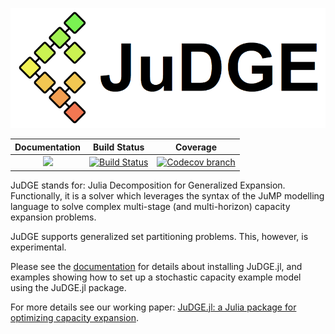 ![JuDGE](docs/src/assets/judge-small.png)

| **Documentation** | **Build Status** | **Coverage** |
|:-----------------:|:--------------------:|:----------------:|
| [![][docs-latest-img]][docs-latest-url] | [![Build Status][build-img]][build-url] | [![Codecov branch][codecov-img]][codecov-url]

JuDGE stands for: Julia Decomposition for Generalized Expansion. Functionally,
it is a solver which leverages the syntax of the JuMP modelling language to
solve complex multi-stage (and multi-horizon) capacity expansion problems.

JuDGE supports generalized set partitioning problems. This, however, is
experimental.

Please see the [documentation](https://EPOC-NZ.github.io/JuDGE.jl/)
for details about installing JuDGE.jl, and examples showing how to set up a
stochastic capacity example model using the JuDGE.jl package.

For more details see our working paper: [JuDGE.jl: a Julia package for optimizing capacity expansion](http://www.optimization-online.org/DB_HTML/2020/11/8086.html).

[build-img]: https://github.com/EPOC-NZ/JuDGE.jl/workflows/CI/badge.svg?branch=master
[build-url]: https://github.com/EPOC-NZ/JuDGE.jl/actions?query=workflow%3ACI

[codecov-img]: https://codecov.io/github/EPOC-NZ/JuDGE.jl/coverage.svg?branch=master
[codecov-url]: https://codecov.io/github/EPOC-NZ/JuDGE.jl?branch=master

[docs-latest-img]: https://img.shields.io/badge/docs-latest-blue.svg
[docs-latest-url]: https://EPOC-NZ.github.io/JuDGE.jl
